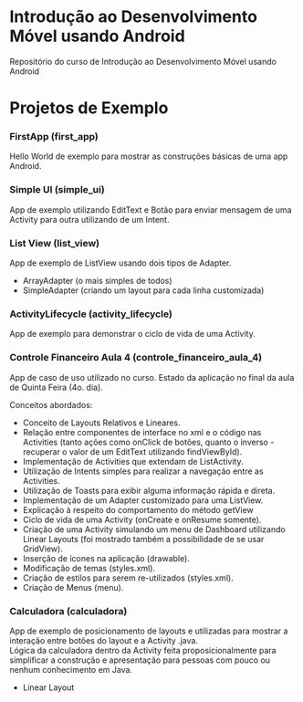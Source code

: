 Introdução ao Desenvolvimento Móvel usando Android
==================================================

Repositório do curso de Introdução ao Desenvolvimento Móvel usando Android


Projetos de Exemplo
===================

### FirstApp (first_app)
Hello World de exemplo para mostrar as construções básicas de uma app Android.

### Simple UI (simple_ui)
App de exemplo utilizando EditText e Botão para enviar mensagem de uma Activity para outra
utilizando de um Intent.

### List View (list_view)
App de exemplo de ListView usando dois tipos de Adapter.
- ArrayAdapter (o mais simples de todos)
- SimpleAdapter (criando um layout para cada linha customizada)

### ActivityLifecycle (activity_lifecycle)
App de exemplo para demonstrar o ciclo de vida de uma Activity.

### Controle Financeiro Aula 4 (controle_financeiro_aula_4)
App de caso de uso utilizado no curso. Estado da aplicação no final da aula de Quinta Feira (4o. dia).

Conceitos abordados:
- Conceito de Layouts Relativos e Lineares.
- Relação entre componentes de interface no xml e o código nas Activities (tanto ações como onClick de botões, quanto o inverso - recuperar o valor de um EditText utilizando findViewById).
- Implementação de Activities que extendam de ListActivity.
- Utilização de Intents simples para realizar a navegação entre as Activities.
- Utilização de Toasts para exibir alguma informação rápida e direta.
- Implementação de um Adapter customizado para uma ListView.
- Explicação à respeito do comportamento do método getView
- Ciclo de vida de uma Activity (onCreate e onResume somente).
- Criação de uma Activity simulando um menu de Dashboard utilizando Linear Layouts (foi mostrado também a possibilidade de se usar GridView).
- Inserção de ícones na aplicação (drawable).
- Modificação de temas (styles.xml).
- Criação de estilos para serem re-utilizados (styles.xml).
- Criação de Menus (menu).

### Calculadora (calculadora)
App de exemplo de posicionamento de layouts e utilizadas para mostrar a interação
entre botões do layout e a Activity .java.  
Lógica da calculadora dentro da Activity feita proposicionalmente para simplificar 
a construção e apresentação para pessoas com pouco ou nenhum conhecimento em Java.  
- Linear Layout
